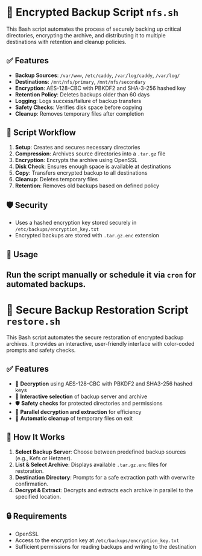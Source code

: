 # 🔐 Encrypted Backup Script `nfs.sh`

This Bash script automates the process of securely backing up critical directories, encrypting the archive, and distributing it to multiple destinations with retention and cleanup policies.

## ✅ Features

- **Backup Sources**: `/var/www`, `/etc/caddy`, `/var/log/caddy`, `/var/log/`
- **Destinations**: `/mnt/nfs/primary`, `/mnt/nfs/secondary`
- **Encryption**: AES-128-CBC with PBKDF2 and SHA-3-256 hashed key
- **Retention Policy**: Deletes backups older than 60 days
- **Logging**: Logs success/failure of backup transfers
- **Safety Checks**: Verifies disk space before copying
- **Cleanup**: Removes temporary files after completion

## 🧩 Script Workflow

1. **Setup**: Creates and secures necessary directories
2. **Compression**: Archives source directories into a `.tar.gz` file
3. **Encryption**: Encrypts the archive using OpenSSL
4. **Disk Check**: Ensures enough space is available at destinations
5. **Copy**: Transfers encrypted backup to all destinations
6. **Cleanup**: Deletes temporary files
7. **Retention**: Removes old backups based on defined policy

## 🛡️ Security

- Uses a hashed encryption key stored securely in `/etc/backups/encryption_key.txt`
- Encrypted backups are stored with `.tar.gz.enc` extension

## 📌 Usage

Run the script manually or schedule it via `cron` for automated backups.
----------------------------------------------------------------------------
# 🔄 Secure Backup Restoration Script `restore.sh`

This Bash script automates the secure restoration of encrypted backup archives. It provides an interactive, user-friendly interface with color-coded prompts and safety checks.

## ✅ Features
- 🔐 **Decryption** using AES-128-CBC with PBKDF2 and SHA3-256 hashed keys
- 📁 **Interactive selection** of backup server and archive
- 🛡️ **Safety checks** for protected directories and permissions
- 🧵 **Parallel decryption and extraction** for efficiency
- 🧹 **Automatic cleanup** of temporary files on exit

## 🧰 How It Works
1. **Select Backup Server**: Choose between predefined backup sources (e.g., Kefs or Hetzner).
2. **List & Select Archive**: Displays available `.tar.gz.enc` files for restoration.
3. **Destination Directory**: Prompts for a safe extraction path with overwrite confirmation.
4. **Decrypt & Extract**: Decrypts and extracts each archive in parallel to the specified location.

## 🔒 Requirements
- OpenSSL
- Access to the encryption key at `/etc/backups/encryption_key.txt`
- Sufficient permissions for reading backups and writing to the destination
